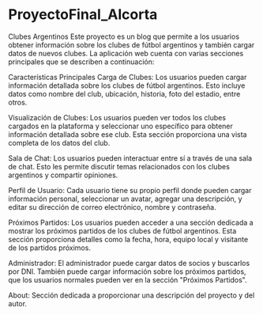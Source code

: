 # ProyectoFinal_Alcorta
Clubes Argentinos
Este proyecto es un blog que permite a los usuarios obtener información sobre los clubes de fútbol argentinos y también cargar datos de nuevos clubes. La aplicación web cuenta con varias secciones principales que se describen a continuación:

Características Principales
Carga de Clubes: Los usuarios pueden cargar información detallada sobre los clubes de fútbol argentinos. Esto incluye datos como nombre del club, ubicación, historia, foto del estadio, entre otros.

Visualización de Clubes: Los usuarios pueden ver todos los clubes cargados en la plataforma y seleccionar uno específico para obtener información detallada sobre ese club. Esta sección proporciona una vista completa de los datos del club.

Sala de Chat: Los usuarios pueden interactuar entre sí a través de una sala de chat. Esto les permite discutir temas relacionados con los clubes argentinos y compartir opiniones.

Perfil de Usuario: Cada usuario tiene su propio perfil donde pueden cargar información personal, seleccionar un avatar, agregar una descripción, y editar su dirección de correo electrónico, nombre y contraseña.

Próximos Partidos: Los usuarios pueden acceder a una sección dedicada a mostrar los próximos partidos de los clubes de fútbol argentinos. Esta sección proporciona detalles como la fecha, hora, equipo local y visitante de los partidos próximos.

Administrador: El administrador puede cargar datos de socios y buscarlos por DNI. También puede cargar información sobre los próximos partidos, que los usuarios normales pueden ver en la sección "Próximos Partidos".

About: Sección dedicada a proporcionar una descripción del proyecto y del autor.
